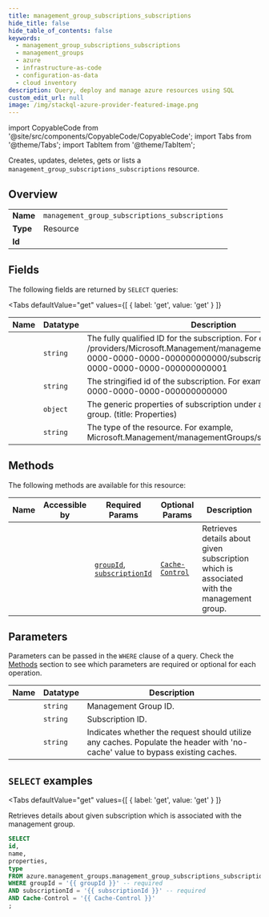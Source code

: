 ```yaml
--- 
title: management_group_subscriptions_subscriptions
hide_title: false
hide_table_of_contents: false
keywords:
  - management_group_subscriptions_subscriptions
  - management_groups
  - azure
  - infrastructure-as-code
  - configuration-as-data
  - cloud inventory
description: Query, deploy and manage azure resources using SQL
custom_edit_url: null
image: /img/stackql-azure-provider-featured-image.png
---
```


import CopyableCode from '@site/src/components/CopyableCode/CopyableCode';
import Tabs from '@theme/Tabs';
import TabItem from '@theme/TabItem';

Creates, updates, deletes, gets or lists a <code>management_group_subscriptions_subscriptions</code> resource.

## Overview
<table><tbody>
<tr><td><b>Name</b></td><td><code>management_group_subscriptions_subscriptions</code></td></tr>
<tr><td><b>Type</b></td><td>Resource</td></tr>
<tr><td><b>Id</b></td><td><CopyableCode code="azure.management_groups.management_group_subscriptions_subscriptions" /></td></tr>
</tbody></table>

## Fields

The following fields are returned by `SELECT` queries:

<Tabs
    defaultValue="get"
    values={[
        { label: 'get', value: 'get' }
    ]}
>
<TabItem value="get">

<table>
<thead>
    <tr>
    <th>Name</th>
    <th>Datatype</th>
    <th>Description</th>
    </tr>
</thead>
<tbody>
<tr>
    <td><CopyableCode code="id" /></td>
    <td><code>string</code></td>
    <td>The fully qualified ID for the subscription.  For example, /providers/Microsoft.Management/managementGroups/0000000-0000-0000-0000-000000000000/subscriptions/0000000-0000-0000-0000-000000000001</td>
</tr>
<tr>
    <td><CopyableCode code="name" /></td>
    <td><code>string</code></td>
    <td>The stringified id of the subscription. For example, 00000000-0000-0000-0000-000000000000</td>
</tr>
<tr>
    <td><CopyableCode code="properties" /></td>
    <td><code>object</code></td>
    <td>The generic properties of subscription under a management group. (title: Properties)</td>
</tr>
<tr>
    <td><CopyableCode code="type" /></td>
    <td><code>string</code></td>
    <td>The type of the resource.  For example, Microsoft.Management/managementGroups/subscriptions</td>
</tr>
</tbody>
</table>
</TabItem>
</Tabs>

## Methods

The following methods are available for this resource:

<table>
<thead>
    <tr>
    <th>Name</th>
    <th>Accessible by</th>
    <th>Required Params</th>
    <th>Optional Params</th>
    <th>Description</th>
    </tr>
</thead>
<tbody>
<tr>
    <td><a href="#get"><CopyableCode code="get" /></a></td>
    <td><CopyableCode code="select" /></td>
    <td><a href="#parameter-groupId"><code>groupId</code></a>, <a href="#parameter-subscriptionId"><code>subscriptionId</code></a></td>
    <td><a href="#parameter-Cache-Control"><code>Cache-Control</code></a></td>
    <td>Retrieves details about given subscription which is associated with the management group.<br /></td>
</tr>
</tbody>
</table>

## Parameters

Parameters can be passed in the `WHERE` clause of a query. Check the [Methods](#methods) section to see which parameters are required or optional for each operation.

<table>
<thead>
    <tr>
    <th>Name</th>
    <th>Datatype</th>
    <th>Description</th>
    </tr>
</thead>
<tbody>
<tr id="parameter-groupId">
    <td><CopyableCode code="groupId" /></td>
    <td><code>string</code></td>
    <td>Management Group ID.</td>
</tr>
<tr id="parameter-subscriptionId">
    <td><CopyableCode code="subscriptionId" /></td>
    <td><code>string</code></td>
    <td>Subscription ID.</td>
</tr>
<tr id="parameter-Cache-Control">
    <td><CopyableCode code="Cache-Control" /></td>
    <td><code>string</code></td>
    <td>Indicates whether the request should utilize any caches. Populate the header with 'no-cache' value to bypass existing caches.</td>
</tr>
</tbody>
</table>

## `SELECT` examples

<Tabs
    defaultValue="get"
    values={[
        { label: 'get', value: 'get' }
    ]}
>
<TabItem value="get">

Retrieves details about given subscription which is associated with the management group.<br />

```sql
SELECT
id,
name,
properties,
type
FROM azure.management_groups.management_group_subscriptions_subscriptions
WHERE groupId = '{{ groupId }}' -- required
AND subscriptionId = '{{ subscriptionId }}' -- required
AND Cache-Control = '{{ Cache-Control }}'
;
```
</TabItem>
</Tabs>
